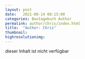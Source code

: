 ```yaml
---
layout: post
date:   2021-08-14 08:15:00
categories: Bautagebuch Author
permalink: author/chris/index.html
title:  "Author: Chris"
thumbnail: 
highresolutionimg: 
---
```


<div class="entry-content">

dieser Inhalt ist nicht verf&uuml;gbar

</div><!-- .entry-content -->
